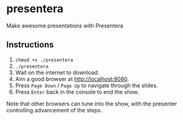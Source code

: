 presentera
==========

Make awesome presentations with Presentera

## Instructions
1. `chmod +x ./presentera`
1. `./presentera`
2. Wait on the internet to download.
2. Aim a good browser at [http://localhost:8080](http://localhost:8080).
4. Press `Page Down` / `Page Up` to navigate through the slides.
5. Press `Enter` back in the console to end the show.

Note that other browsers can tune into the show, with the presenter controlling advancement of the steps.